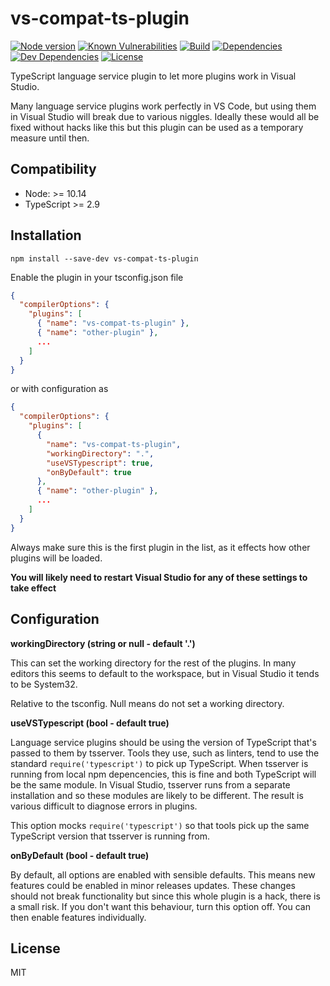 # vs-compat-ts-plugin

[![Node version](https://img.shields.io/node/v/vs-compat-ts-plugin)](https://www.npmjs.com/package/vs-compat-ts-plugin)
[![Known Vulnerabilities](https://snyk.io/test/github/andyrooger/vs-compat-ts-plugin/badge.svg?targetFile=package.json)](https://snyk.io/test/github/andyrooger/vs-compat-ts-plugin?targetFile=package.json)
[![Build](https://github.com/andyrooger/vs-compat-ts-plugin/workflows/CI%20(test)/badge.svg)](https://github.com/andyrooger/vs-compat-ts-plugin/actions?query=workflow%3A%22CI+%28test%29%22)
[![Dependencies](https://david-dm.org/andyrooger/vs-compat-ts-plugin.svg)](https://david-dm.org/andyrooger/vs-compat-ts-plugin)
[![Dev Dependencies](https://david-dm.org/andyrooger/vs-compat-ts-plugin/dev-status.svg)](https://david-dm.org/andyrooger/vs-compat-ts-plugin/?type=dev)
[![License](https://img.shields.io/npm/l/vs-compat-ts-plugin)](https://github.com/andyrooger/vs-compat-ts-plugin/blob/master/LICENSE)

TypeScript language service plugin to let more plugins work in Visual Studio.

Many language service plugins work perfectly in VS Code, but using them in Visual Studio will break due to various niggles. Ideally these would all be fixed without hacks like this but this plugin can be used as a temporary measure until then.

## Compatibility

* Node: >= 10.14
* TypeScript >= 2.9

## Installation

```shell
npm install --save-dev vs-compat-ts-plugin
```

Enable the plugin in your tsconfig.json file

```json
{
  "compilerOptions": {
    "plugins": [
      { "name": "vs-compat-ts-plugin" },
      { "name": "other-plugin" },
      ...
    ]
  }
}
```

or with configuration as

```json
{
  "compilerOptions": {
    "plugins": [
      {
        "name": "vs-compat-ts-plugin",
        "workingDirectory": ".",
        "useVSTypescript": true,
        "onByDefault": true
      },
      { "name": "other-plugin" },
      ...
    ]
  }
}
```

Always make sure this is the first plugin in the list, as it effects how other plugins will be loaded.

**You will likely need to restart Visual Studio for any of these settings to take effect**

## Configuration

**workingDirectory (string or null - default '.')**

This can set the working directory for the rest of the plugins. In many editors this seems to default to the workspace, but in Visual Studio it tends to be System32.

Relative to the tsconfig. Null means do not set a working directory.

**useVSTypescript (bool - default true)**

Language service plugins should be using the version of TypeScript that's passed to them by tsserver. Tools they use, such as linters, tend to use the standard `require('typescript')` to pick up TypeScript.
When tsserver is running from local npm depencencies, this is fine and both TypeScript will be the same module. In Visual Studio, tsserver runs from a separate installation and so these modules are likely to be different. The result is various difficult to diagnose errors in plugins.

This option mocks `require('typescript')` so that tools pick up the same TypeScript version that tsserver is running from.

**onByDefault (bool - default true)**

By default, all options are enabled with sensible defaults. This means new features could be enabled in minor releases updates. These changes should not break functionality but since this whole plugin is a hack, there is a small risk. If you don't want this behaviour, turn this option off. You can then enable features individually.

## License

MIT
